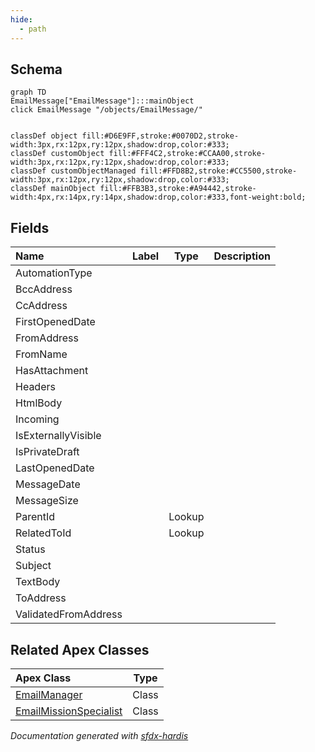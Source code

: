 ```yaml
---
hide:
  - path
---
```



## Schema

```mermaid
graph TD
EmailMessage["EmailMessage"]:::mainObject
click EmailMessage "/objects/EmailMessage/"


classDef object fill:#D6E9FF,stroke:#0070D2,stroke-width:3px,rx:12px,ry:12px,shadow:drop,color:#333;
classDef customObject fill:#FFF4C2,stroke:#CCAA00,stroke-width:3px,rx:12px,ry:12px,shadow:drop,color:#333;
classDef customObjectManaged fill:#FFD8B2,stroke:#CC5500,stroke-width:3px,rx:12px,ry:12px,shadow:drop,color:#333;
classDef mainObject fill:#FFB3B3,stroke:#A94442,stroke-width:4px,rx:14px,ry:14px,shadow:drop,color:#333,font-weight:bold;

```


<!-- Object description -->

## Fields

| Name      | Label | Type | Description |
| :-------- | :---- | :--: | :---------- | 
| AutomationType |  |  | <!-- --> |
| BccAddress |  |  | <!-- --> |
| CcAddress |  |  | <!-- --> |
| FirstOpenedDate |  |  | <!-- --> |
| FromAddress |  |  | <!-- --> |
| FromName |  |  | <!-- --> |
| HasAttachment |  |  | <!-- --> |
| Headers |  |  | <!-- --> |
| HtmlBody |  |  | <!-- --> |
| Incoming |  |  | <!-- --> |
| IsExternallyVisible |  |  | <!-- --> |
| IsPrivateDraft |  |  | <!-- --> |
| LastOpenedDate |  |  | <!-- --> |
| MessageDate |  |  | <!-- --> |
| MessageSize |  |  | <!-- --> |
| ParentId |  | Lookup | <!-- --> |
| RelatedToId |  | Lookup | <!-- --> |
| Status |  |  | <!-- --> |
| Subject |  |  | <!-- --> |
| TextBody |  |  | <!-- --> |
| ToAddress |  |  | <!-- --> |
| ValidatedFromAddress |  |  | <!-- --> |




## Related Apex Classes

| Apex Class | Type |
| :----      | :--: | 
| [EmailManager](../apex/EmailManager.md) | Class |
| [EmailMissionSpecialist](../apex/EmailMissionSpecialist.md) | Class |




_Documentation generated with [sfdx-hardis](https://sfdx-hardis.cloudity.com)_
